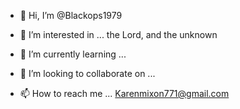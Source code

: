- 👋 Hi, I’m @Blackops1979
- 👀 I’m interested in ... the Lord, and the unknown

- 🌱 I’m currently learning ...
- 💞️ I’m looking to collaborate on ...
- 📫 How to reach me ... Karenmixon771@gmail.com

<!---
Blackops1979/Blackops1979 is a ✨ special ✨ repository because its `README.md` (this file) appears on your GitHub profile.
You can click the Previw link to take a look at your changes.
--->
